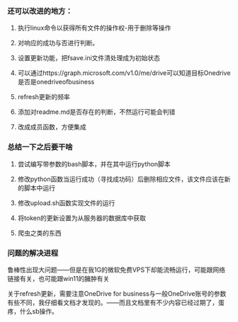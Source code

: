 ### 还可以改进的地方：

1. 执行linux命令以获得所有文件的操作权-用于删除等操作

2. 对响应的成功与否进行判断。
3. 设置更新功能，把fsave.ini文件清处理成为初始状态
4. 可以通过https://graph.microsoft.com/v1.0/me/drive可以知道目标Onedrive是否是onedriveofbusiness
5. refresh更新的频率
6. 添加对readme.md是否存在的判断，不然运行可能会判错
7. 改成成员函数，方便集成



### 总结一下之后要干啥

1. 尝试编写带参数的bash脚本，并在其中运行python脚本

2. 修改python函数当运行成功（寻找成功码）后删除相应文件，该文件应该在新的脚本中运行

3. 修改upload.sh函数实现文件的运行
4. 将token的更新设置为从服务器的数据库中获取
5. 爬虫之类的东西



### 问题的解决进程

鲁棒性出现大问题——但是在我1G的微软免费VPS下却能流畅运行，可能跟网络链接有关，也可能跟win11的臃肿有关

关于refresh更新，需要注意OneDrive for business与一般OneDrive账号的参数有些不同，我仔细看文档才发现的。——而且文档里有不少内容已经过期了，蛋疼，什么sb操作。





